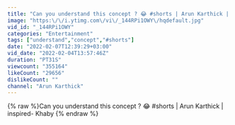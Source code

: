 ```yaml
---
title: "Can you understand this concept ? 😂 #shorts | Arun Karthick | inspired- Khaby"
image: "https:\/\/i.ytimg.com\/vi\/_144RPi1OWY\/hqdefault.jpg"
vid_id: "_144RPi1OWY"
categories: "Entertainment"
tags: ["understand","concept","#shorts"]
date: "2022-02-07T12:39:29+03:00"
vid_date: "2022-02-04T13:57:46Z"
duration: "PT31S"
viewcount: "355164"
likeCount: "29656"
dislikeCount: ""
channel: "Arun Karthick"
---
```

{% raw %}Can you understand this concept ? 😂 #shorts | Arun Karthick | inspired- Khaby {% endraw %}
